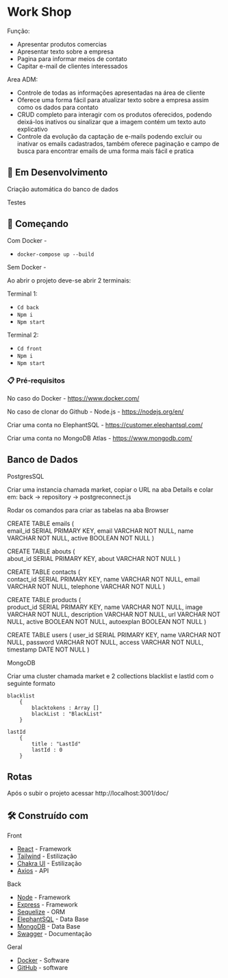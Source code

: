 # Work Shop

Função:
- Apresentar produtos comercias
- Apresentar texto sobre a empresa
- Pagina para informar meios de contato
- Capitar e-mail de clientes interessados 

Area ADM:
- Controle de todas as informações apresentadas na área de cliente
- Oferece uma forma fácil para atualizar texto sobre a empresa assim como os dados para contato
- CRUD completo para interagir com os produtos oferecidos, podendo deixá-los inativos ou sinalizar que a imagem contém um texto auto explicativo 
- Controle da evolução da captação de e-mails podendo excluir ou inativar os emails cadastrados, também oferece paginação e campo de busca para encontrar emails de uma forma mais fácil e pratica

## 🚧 Em Desenvolvimento

Criação automática do banco de dados

Testes

## 🚀 Começando

Com Docker - 

- `docker-compose up --build`

Sem Docker -

Ao abrir o projeto deve-se abrir 2 terminais:

Terminal 1:

- `Cd back`
- `Npm i`
- `Npm start`

Terminal 2:

- `Cd front`
- `Npm i`
- `Npm start`

### 📋 Pré-requisitos

No caso do Docker - https://www.docker.com/

No caso de clonar do Github - Node.js - https://nodejs.org/en/

Criar uma conta no ElephantSQL - https://customer.elephantsql.com/

Criar uma conta no MongoDB Atlas - https://www.mongodb.com/

## Banco de Dados 

PostgresSQL 

Criar uma instancia chamada market, copiar o URL na aba Details e colar em: back -> repository -> postgreconnect.js

Rodar os comandos para criar as tabelas na aba Browser

CREATE TABLE emails (  
    email_id SERIAL PRIMARY KEY,
    email VARCHAR NOT NULL,
    name VARCHAR NOT NULL,
active BOOLEAN NOT NULL
)

CREATE TABLE abouts (  
    about_id SERIAL PRIMARY KEY,
    about VARCHAR NOT NULL
)

CREATE TABLE contacts (  
    contact_id SERIAL PRIMARY KEY,
    name VARCHAR NOT NULL,
    email VARCHAR NOT NULL,
    telephone VARCHAR NOT NULL
)

CREATE TABLE products (  
    product_id SERIAL PRIMARY KEY,
    name VARCHAR NOT NULL,
    image VARCHAR NOT NULL,
    description VARCHAR NOT NULL,
    url VARCHAR NOT NULL,
    active BOOLEAN NOT NULL,
    autoexplan BOOLEAN NOT NULL
)

CREATE TABLE users (
    user_id SERIAL PRIMARY KEY,
    name VARCHAR NOT NULL,
    password VARCHAR NOT NULL,
    access VARCHAR NOT NULL,
    timestamp DATE NOT NULL
)

MongoDB

Criar uma cluster chamada market e 2 collections blacklist e lastId com o seguinte formato 

    blacklist
        {
            blacktokens : Array [] 
            blackList : "BlackList"
        }

    lastId
        {
            title : "LastId"
            lastId : 0
        }

## Rotas 

Após o subir o projeto acessar http://localhost:3001/doc/ 

## 🛠️ Construído com

Front
* [React](https://pt-br.reactjs.org/) - Framework 
* [Tailwind](https://tailwindcss.com/) - Estilização
* [Chakra UI](https://chakra-ui.com/) - Estilização
* [Axios](https://axios-http.com/ptbr/docs/intro) - API

Back
* [Node](https://nodejs.org/en/) - Framework 
* [Express](http://expressjs.com/pt-br/) - Framework 
* [Sequelize](https://sequelize.org/) - ORM 
* [ElephantSQL](https://www.elephantsql.com/) - Data Base 
* [MongoDB](https://www.mongodb.com/) - Data Base 
* [Swagger](https://swagger.io/) - Documentação

Geral
* [Docker](https://www.docker.com/) - Software 
* [GitHub](https://github.com/) - software
